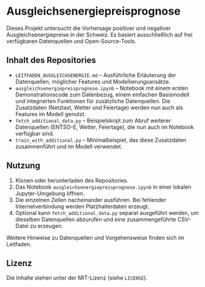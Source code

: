 # Ausgleichsenergiepreisprognose

Dieses Projekt untersucht die Vorhersage positiver und negativer Ausgleichsenergiepreise in der Schweiz. Es basiert ausschließlich auf frei verfügbaren Datenquellen und Open-Source-Tools.

## Inhalt des Repositories

- `LEITFADEN_AUSGLEICHSENERGIE.md` – Ausführliche Erläuterung der Datenquellen, möglicher Features und Modellierungsansätze.
- `ausgleichsenergiepreisprognose.ipynb` – Notebook mit einem ersten Demonstrationscode zum Datenbezug, einem einfachen Basismodell und integrierten Funktionen für zusätzliche Datenquellen. Die Zusatzdaten (Netzlast, Wetter und Feiertage) werden nun auch als Features im Modell genutzt.
- `fetch_additional_data.py` – Beispielskript zum Abruf weiterer Datenquellen (ENTSO-E, Wetter, Feiertage), die nun auch im Notebook verfügbar sind.
- `train_with_additional.py` – Minimalbeispiel, das diese Zusatzdaten zusammenführt und im Modell verwendet.

## Nutzung

1. Klonen oder herunterladen des Repositories.
2. Das Notebook `ausgleichsenergiepreisprognose.ipynb` in einer lokalen Jupyter-Umgebung öffnen.
3. Die einzelnen Zellen nacheinander ausführen. Bei fehlender Internetverbindung werden Platzhalterdaten erzeugt.
4. Optional kann `fetch_additional_data.py` separat ausgeführt werden, um dieselben Datenquellen abzurufen und eine zusammengeführte CSV-Datei zu erzeugen.

Weitere Hinweise zu Datenquellen und Vorgehensweise finden sich im Leitfaden.

## Lizenz

Die Inhalte stehen unter der MIT-Lizenz (siehe `LICENSE`).
